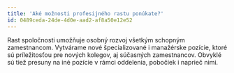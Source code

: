 ```yaml
---
title: 'Aké možnosti profesijného rastu ponúkate?'
id: 0489ceda-24de-4d0e-aad2-af8a50e12e52
---
```

<p>Rast spoločnosti umožňuje osobný rozvoj všetkým schopným zamestnancom. Vytvárame nové špecializované i manažérske pozície, ktoré sú príležitosťou pre nových kolegov, aj súčasných zamestnancov. Obvyklé sú tiež presuny na iné pozície v rámci oddelenia, pobočiek i naprieč nimi.
</p>